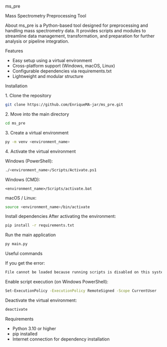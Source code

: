 ms_pre

Mass Spectrometry Preprocessing Tool

About
ms_pre is a Python-based tool designed for preprocessing and handling mass spectrometry data.
It provides scripts and modules to streamline data management, transformation, and preparation for further analysis or pipeline integration.

Features
* Easy setup using a virtual environment
* Cross-platform support (Windows, macOS, Linux)
* Configurable dependencies via requirements.txt
* Lightweight and modular structure

Installation


1️. Clone the repository
```BASH
git clone https://github.com/EnriqueMA-jar/ms_pre.git
```
2️. Move into the main directory
```BASH
cd ms_pre
```
3️. Create a virtual environment
```BASH
py -m venv <environment_name>
```
4️. Activate the virtual environment

Windows (PowerShell):
```BASH
./<environment_name>/Scripts/Activate.ps1
```

Windows (CMD):
```
<environment_name>/Scripts/activate.bat
```

macOS / Linux:
```BASH
source <environment_name>/bin/activate
```
Install dependencies
After activating the environment:
```BASH
pip install -r requirements.txt
```
Run the main application
```BASH
py main.py
```
Useful commands

If you get the error:
```BASH
File cannot be loaded because running scripts is disabled on this system
```

Enable script execution (on Windows PowerShell):
```BASH
Set-ExecutionPolicy -ExecutionPolicy RemoteSigned -Scope CurrentUser
```

Deactivate the virtual environment:
```BASH
deactivate
```
Requirements

* Python 3.10 or higher
* pip installed
* Internet connection for dependency installation
